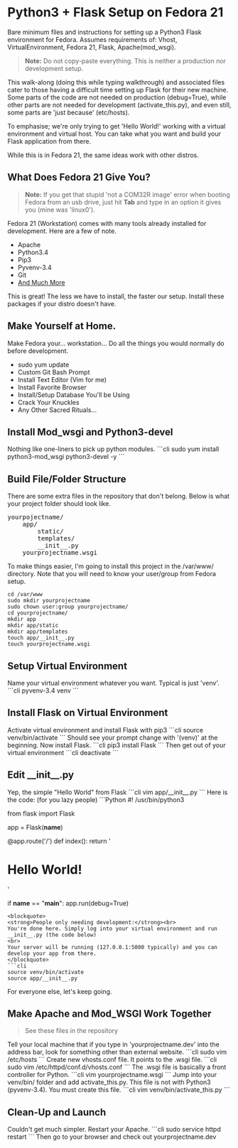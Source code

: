 Python3 + Flask Setup on Fedora 21
=======================

Bare minimum files and instructions for setting up a Python3 Flask environment for Fedora. Assumes requirements of: Vhost, VirtualEnvironment, Fedora 21, Flask, Apache(mod_wsgi).

<blockquote><strong>Note:</strong> Do not copy-paste everything. This is neither a production nor development setup.</blockquote>

This walk-along (doing this while typing walkthrough) and associated files cater to those having a difficult time setting up Flask for their new machine. Some parts of the code are not needed on production (debug=True), while other parts are not needed for development (activate_this.py), and even still, some parts are 'just because' (etc/hosts).

To emphasise; we're only trying to get 'Hello World!' working with a virtual environment and virtual host. You can take what you want and build your Flask application from there.

While this is in Fedora 21, the same ideas work with other distros.

<h2>What Does Fedora 21 Give You?</h2>

<blockquote><strong>Note:</strong> If you get that stupid 'not a COM32R image' error when booting Fedora from an usb drive, just hit <strong>Tab</strong> and type in an option it gives you (mine was 'linux0').</blockquote>

Fedora 21 (Workstation) comes with many tools already installed for development. Here are a few of note.
<ul>
  <li>Apache</li>
  <li>Python3.4</li>
  <li>Pip3</li>
  <li>Pyvenv-3.4</li>
  <li>Git</li>
  <li><a href='http://fedoraproject.org/wiki/Releases/21/ChangeSet'>And Much More</a></li>
</ul>

This is great! The less we have to install, the faster our setup. Install these packages if your distro doesn't have.

<h2>Make Yourself at Home.</h2>

Make Fedora your... workstation... Do all the things you would normally do before development.
<ul>
  <li>sudo yum update</li>
  <li>Custom Git Bash Prompt</li>
  <li>Install Text Editor (Vim for me)</li>
  <li>Install Favorite Browser</li>
  <li>Install/Setup Database You'll be Using</li>
  <li>Crack Your Knuckles</li>
  <li>Any Other Sacred Rituals...</li>
</ul>

<h2>Install Mod_wsgi and Python3-devel</h2>
Nothing like one-liners to pick up python modules.
```cli
sudo yum install python3-mod_wsgi python3-devel -y
```

<h2>Build File/Folder Structure</h2>

There are some extra files in the repository that don't belong. Below is what your project folder should look like.

<pre>
yourpojectname/
    app/
        static/
        templates/
        __init__.py
    yourprojectname.wsgi
</pre>

To make things easier, I'm going to install this project in the /var/www/ directory. Note that you will need to know your user/group from Fedora setup.

```cli
cd /var/www
sudo mkdir yourprojectname
sudo chown user:group yourprojectname/
cd yourprojectname/
mkdir app
mkdir app/static
mkdir app/templates
touch app/__init__.py
touch yourprojectname.wsgi
```

<h2>Setup Virtual Environment</h2>
Name your virtual environment whatever you want. Typical is just 'venv'.
```cli
pyvenv-3.4 venv
```

<h2>Install Flask on Virtual Environment</h2>
Activate virtual environment and install Flask with pip3
```cli
source venv/bin/activate
```
Should see your prompt change with '(venv)' at the beginning. Now install Flask.
```cli
pip3 install Flask
```
Then get out of your virtual environment
```cli
deactivate
```
<h2>Edit __init__.py</h2>
Yep, the simple "Hello World" from Flask
```cli
vim app/__init__.py
```
Here is the code: (for you lazy people)
```Python
#! /usr/bin/python3

from flask import Flask

app = Flask(__name__)

@app.route('/')
def index():
    return '<h1>Hello World!</h1>'

if __name__ == "__main__":
    app.run(debug=True)
```
<blockquote>
<strong>People only needing development:</strong><br>
You're done here. Simply log into your virtual environment and run __init__.py (the code below)
<br>
Your server will be running (127.0.0.1:5000 typically) and you can develop your app from there.
</blockquote>
```cli
source venv/bin/activate
source app/__init__.py
```
For everyone else, let's keep going.

<h2>Make Apache and Mod_WSGI Work Together</h2>
<blockquote>See these files in the repository</blockquote>
Tell your local machine that if you type in 'yourprojectname.dev' into the address bar, look for something other than external website.
```cli
sudo vim /etc/hosts
```
Create new vhosts.conf file. It points to the .wsgi file.
```cli
sudo vim /etc/httpd/conf.d/vhosts.conf
```
The .wsgi file is basically a front controller for Python.
```cli
vim yourprojectname.wsgi
```
Jump into your venv/bin/ folder and add activate_this.py. This file is not with Python3 (pyvenv-3.4). You must create this file.
```cli
vim venv/bin/activate_this.py
```
<h2>Clean-Up and Launch</h2>
Couldn't get much simpler. Restart your Apache.
```cli
sudo service httpd restart
```
Then go to your browser and check out yourprojectname.dev




